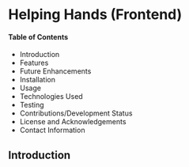 # Helping Hands (Frontend) 


#### Table of Contents
- Introduction
- Features
- Future Enhancements 
- Installation
- Usage
- Technologies Used
- Testing 
- Contributions/Development Status 
- License and Acknowledgements 
- Contact Information


## Introduction 
